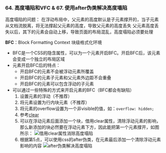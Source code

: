 ### 64. 高度塌陷和VFC & 67. 使用after伪类解决高度塌陷
高度塌陷的问题：
在浮动布局中，父元素的高度默认是子元素撑开的，当子元素从文档流脱离，将无法撑起父元素的高度，导致父元素的高度丢失
父元素高度丢失以后，其下的元素会自动上移，导致页面的布局混乱，高度塌陷必须要处理

**BFC**：Block Formatting Context 块级格式化环境
- BFC是一个CSS的隐含属性，可以为一个元素开启BFC。开启BFC后，该元素会变成一个独立的布局区域
- 元素开启BFC后的特点：
    - 开启BFC的元素不会被浮动元素所覆盖
    - 开启BFC的元素子元素和父元素外边距不会重叠
    - 开启BFC的元素可以包含浮动的子元素
- 可以通过一些特殊的方式来开启元素的BFC（BFC都会有缺陷）
    1. 设置元素的浮动（不推荐）
    2. 将元素设置为行内块元素（不推荐）
    3. 将元素的overflow设置为一个非visible的值，如：`overflow: hidden;`
    4. 参考[clear](./27_clear.md)
    5. 可以在浮动元素后面添加一个块，借用clear属性，清除浮动元素的影响，那么新添加的块必然要在浮动元素下方，因此能把第一个元素撑开，如图所示：
    ![借用clear属性消除高度塌陷](../../../../../images/HTML+CSS/1.png)
    6. 根据第5点，可以使用css的after伪类，在元素最后添加一个清除浮动元素影响的内容
    ![after伪类解决高度塌陷](../../../../../images/HTML+CSS/2.png)


